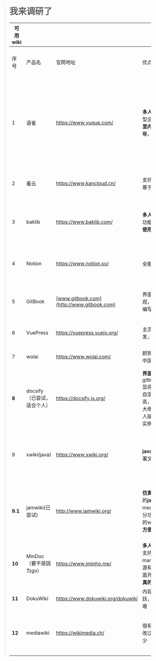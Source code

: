 > # 我来调研了
>
> | 可用wiki |                             |                                           |                                                              |                                                        |          |
> | -------- | --------------------------- | ----------------------------------------- | ------------------------------------------------------------ | ------------------------------------------------------ | -------- |
> | 序号     | 产品名                      | 官网地址                                  | 优点                                                         | 缺点                                                   | 个人建议 |
> | 1        | 语雀                        | https://www.yuque.com/                    | **多人协同**，中小型企业首选，**阿里内部使用多年**，**成熟** | 自定义域名**收费**，文件存于**第三方**，页面自定义不高 | 不建议   |
> | 2        | 看云                        | https://www.kancloud.cn/                  | 支持markdown,基于Git版本控制                                 | 文件存于**第三方**                                     | 不建议   |
> | 3        | baklib                      | https://www.baklib.com/                   | **多人**在线编辑，功能基本都有，**使用方便**                 | 数据存于第三方，可惜**收费**                           | 不建议   |
> | 4        | Notion                      | https://www.notion.so/                    | 全能                                                         | 只做wiki显得不够简洁                                   | 不建议   |
> | 5        | GitBook                     | [www.gitbook.com](http://www.gitbook.com) | 界面相对简洁美观，部署及页面编写并不复杂                     | 企业版(多人)**收费**                                   | 不建议   |
> | 6        | VuePress                    | https://vuepress.vuejs.org/               | 主流vue页面开发，**开源免费**                                | **不支持多人**                                         | 不建议   |
> | 7        | wolai                       | https://www.wolai.com/                    | 颜狗最爱，号称中国的notion                                   | **收费**                                               | 不建议   |
> | **8**    | docsify（已尝试，适合个人） | https://docsify.js.org/                   | **界面美观**,对比gitbook,vuebook显得**极其轻量**，自定义程度很高，开源免费，大佬推荐，有个人操作文档，有实例观看 | 不支持多人                                             | 已尝试   |
> | 9        | xwiki(java)                 | https://www.xwiki.org/                    | **java**开发，有部署文档,开源                                | 看评论说编辑文档功能并不好用                           | 考虑     |
> | **9.1**  | jamwiki(已尝试)             | http://www.jamwiki.org/                   | **仿真mediawiki**的**java**版，拥有mediawiki的大部分功能，有现成的war包，**部署很方便** | 可能是不太好用吧(玩wiki的新手)                         | 已尝试   |
> | **10**   | MinDoc（要不是因为go）      | https://www.iminho.me/                    | **多人**账号管理，支持markdown，开源有码，传统页面开发,**操作体验真的很不错** | **go语言**开发                                         | 考虑     |
> | **11**   | DokuWiki                    | https://www.dokuwiki.org/dokuwiki         | 内容多，社区活跃，部署安装不难                               | **php**开发                                            | 考虑     |
>| **12**   | mediawiki                   | https://wikimedia.ch/                     | 很有名。很多人改过，所以bug较少                              | **php**开发，部署很麻烦                                | 考虑     |

